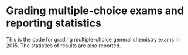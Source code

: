 Grading multiple-choice exams and reporting statistics
=========

This is the code for grading multiple-choice general chemistry exams in 2015.
The statistics of results are also reported.
